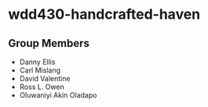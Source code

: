 # wdd430-handcrafted-haven

## Group Members

* Danny Ellis
* Carl Mislang
* David Valentine
* Ross L. Owen
* Oluwaniyi Akin Oladapo
